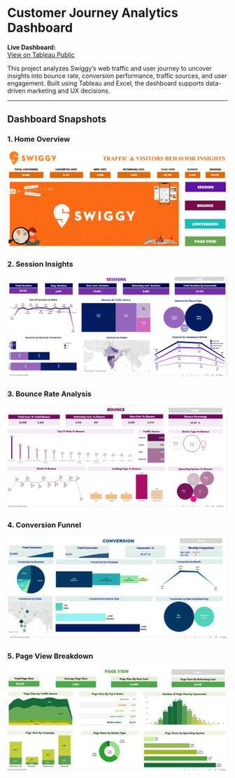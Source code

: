 # Customer Journey Analytics Dashboard

**Live Dashboard:**  
[View on Tableau Public](https://public.tableau.com/app/profile/guddu.singh8325/viz/SwiggyTrafficVisitorsBehaviourInsightsNextleapMilestoneProject/HOME)

This project analyzes Swiggy’s web traffic and user journey to uncover insights into bounce rate, conversion performance, traffic sources, and user engagement. Built using Tableau and Excel, the dashboard supports data-driven marketing and UX decisions.

---

## Dashboard Snapshots

### 1. Home Overview
![Home Overview](.dashboard/home.png)

### 2. Session Insights
![Session Insights](.dashboard/session.png)

### 3. Bounce Rate Analysis
![Bounce Rate Analysis](.dashboard/bounce.png)

### 4. Conversion Funnel
![Conversion Funnel](.dashboard/conversion.png)

### 5. Page View Breakdown
![Page View Breakdown](.dashboard/pageview.png)
